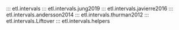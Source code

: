 ::: etl.intervals
::: etl.intervals.jung2019
::: etl.intervals.javierre2016
::: etl.intervals.andersson2014
::: etl.intervals.thurman2012
::: etl.intervals.Liftover
::: etl.intervals.helpers
